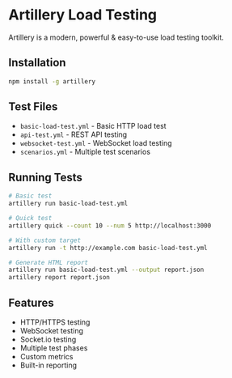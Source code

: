 # Artillery Load Testing

Artillery is a modern, powerful & easy-to-use load testing toolkit.

## Installation

```bash
npm install -g artillery
```

## Test Files

- `basic-load-test.yml` - Basic HTTP load test
- `api-test.yml` - REST API testing
- `websocket-test.yml` - WebSocket load testing
- `scenarios.yml` - Multiple test scenarios

## Running Tests

```bash
# Basic test
artillery run basic-load-test.yml

# Quick test
artillery quick --count 10 --num 5 http://localhost:3000

# With custom target
artillery run -t http://example.com basic-load-test.yml

# Generate HTML report
artillery run basic-load-test.yml --output report.json
artillery report report.json
```

## Features

- HTTP/HTTPS testing
- WebSocket testing
- Socket.io testing
- Multiple test phases
- Custom metrics
- Built-in reporting
